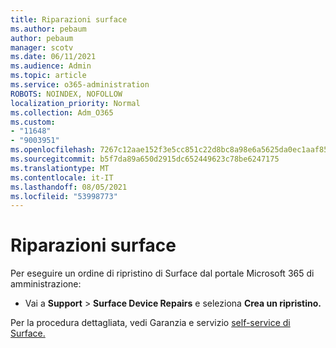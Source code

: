 ```yaml
---
title: Riparazioni surface
ms.author: pebaum
author: pebaum
manager: scotv
ms.date: 06/11/2021
ms.audience: Admin
ms.topic: article
ms.service: o365-administration
ROBOTS: NOINDEX, NOFOLLOW
localization_priority: Normal
ms.collection: Adm_O365
ms.custom:
- "11648"
- "9003951"
ms.openlocfilehash: 7267c12aae152f3e5cc851c22d8bc8a98e6a5625da0ec1aaf85d2dc3f82f8144
ms.sourcegitcommit: b5f7da89a650d2915dc652449623c78be6247175
ms.translationtype: MT
ms.contentlocale: it-IT
ms.lasthandoff: 08/05/2021
ms.locfileid: "53998773"
---
```

# <a name="surface-repairs"></a>Riparazioni surface

Per eseguire un ordine di ripristino di Surface dal portale Microsoft 365 di amministrazione:

- Vai a **Support**  >  **Surface Device Repairs** e seleziona **Crea un ripristino.** 

Per la procedura dettagliata, vedi Garanzia e servizio [self-service di Surface.](/surface/self-serve-warranty-service)